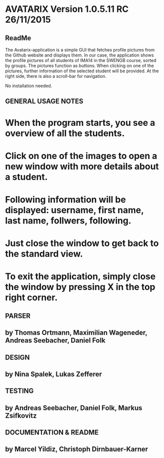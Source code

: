 # AVATARIX Version 1.0.5.11 RC 26/11/2015

ReadMe
--------------

The Avatarix-application is a simple GUI that fetches profile pictures from the Github
website and displays them. In our case, the application shows the profile pictures of
all students of IMA14 in the SWENGB course, sorted by groups. The pictures function
as buttons. When clicking on one of the pictures, further information of the selected
student will be provided.
At the right side, there is also a scroll-bar for navigation.

No installation needed.

GENERAL USAGE NOTES
--------------

# When the program starts, you see a overview of all the students.

# Click on one of the images to open a new window with more details about a student.

# Following information will be displayed: username, first name, last name, follwers, following.

# Just close the window to get back to the standard view.

# To exit the application, simply close the window by pressing X in the top right corner.



## PARSER ##
by Thomas Ortmann, Maximilian Wageneder, Andreas Seebacher, Daniel Folk
--------------

## DESIGN ##
by Nina Spalek, Lukas Zefferer
--------------

## TESTING ##
by Andreas Seebacher, Daniel Folk, Markus Zsifkovitz
--------------

## DOCUMENTATION & README ##
by Marcel Yildiz, Christoph Dirnbauer-Karner
--------------